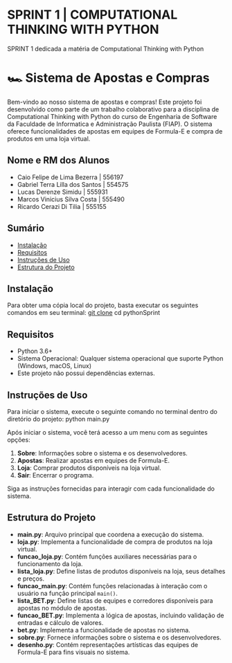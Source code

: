 # SPRINT 1 | COMPUTATIONAL THINKING WITH PYTHON
SPRINT 1 dedicada a matéria de Computational Thinking with Python

# 🏎️ Sistema de Apostas e Compras

Bem-vindo ao nosso sistema de apostas e compras! Este projeto foi desenvolvido como parte de um trabalho colaborativo para a disciplina de Computational Thinking with Python do curso de Engenharia de Software da Faculdade de Informatica e Administração Paulista (FIAP). O sistema oferece funcionalidades de apostas em equipes de Formula-E e compra de produtos em uma loja virtual.

## Nome e RM dos Alunos
- Caio Felipe de Lima Bezerra | 556197
- Gabriel Terra Lilla dos Santos | 554575
- Lucas Derenze Simidu | 555931
- Marcos Vinicius Silva Costa | 555490
- Ricardo Cerazi Di Tilia | 555155

## Sumário
- [Instalação](#instalação)
- [Requisitos](#requisitos)
- [Instruções de Uso](#instruções-de-uso)
- [Estrutura do Projeto](#estrutura-do-projeto)

## Instalação
Para obter uma cópia local do projeto, basta executar os seguintes comandos em seu terminal:
[git clone](https://github.com/NEWERACROWMA/pythonSprint.git)
cd pythonSprint

## Requisitos
- Python 3.6+
- Sistema Operacional: Qualquer sistema operacional que suporte Python (Windows, macOS, Linux)
- Este projeto não possui dependências externas.

## Instruções de Uso
Para iniciar o sistema, execute o seguinte comando no terminal dentro do diretório do projeto:
python main.py

Após iniciar o sistema, você terá acesso a um menu com as seguintes opções:
1. **Sobre**: Informações sobre o sistema e os desenvolvedores.
2. **Apostas**: Realizar apostas em equipes de Formula-E.
3. **Loja**: Comprar produtos disponíveis na loja virtual.
4. **Sair**: Encerrar o programa.

Siga as instruções fornecidas para interagir com cada funcionalidade do sistema.

## Estrutura do Projeto
- **main.py**: Arquivo principal que coordena a execução do sistema.
- **loja.py**: Implementa a funcionalidade de compra de produtos na loja virtual.
- **funcao_loja.py**: Contém funções auxiliares necessárias para o funcionamento da loja.
- **lista_loja.py**: Define listas de produtos disponíveis na loja, seus detalhes e preços.
- **funcao_main.py**: Contém funções relacionadas à interação com o usuário na função principal `main()`.
- **lista_BET.py**: Define listas de equipes e corredores disponíveis para apostas no módulo de apostas.
- **funcao_BET.py**: Implementa a lógica de apostas, incluindo validação de entradas e cálculo de valores.
- **bet.py**: Implementa a funcionalidade de apostas no sistema.
- **sobre.py**: Fornece informações sobre o sistema e os desenvolvedores.
- **desenho.py**: Contém representações artísticas das equipes de Formula-E para fins visuais no sistema.

